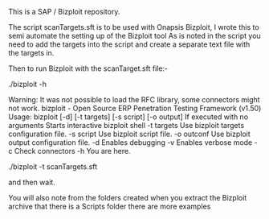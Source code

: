 This is a SAP / Bizploit repository.

The script scanTargets.sft is to be used with Onapsis Bizploit, I wrote this to semi automate the setting up of the Bizploit tool
As is noted in the script you need to add the targets into the script and create a separate text file with the targets in.

Then to run Bizploit with the scanTarget.sft file:-

./bizploit -h

Warning: It was not possible to load the RFC library, some connectors might not work.
bizploit - Open Source ERP Penetration Testing Framework (v1.50)
Usage: bizploit [-d] [-t targets] [-s script] [-o output]
	If executed with no arguments	Starts interactive bizploit shell
	-t targets	Use bizploit targets configuration file.
	-s script	Use bizploit script file.
	-o outconf	Use bizploit output configuration file.
	-d		Enables debugging
	-v		Enables verbose mode
	-c		Check connectors
	-h		You are here.


./bizploit -t scanTargets.sft

and then wait.

You will also note from the folders created when you extract the Bizploit archive that there is a  Scripts folder there are more examples
